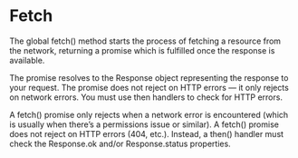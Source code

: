 # Fetch
The global fetch() method starts the process of fetching a resource from the network, returning a promise which is fulfilled once the response is available.

The promise resolves to the Response object representing the response to your request. The promise does not reject on HTTP errors — it only rejects on network errors. You must use then handlers to check for HTTP errors.

A fetch() promise only rejects when a network error is encountered (which is usually when there’s a permissions issue or similar). A fetch() promise does not reject on HTTP errors (404, etc.). Instead, a then() handler must check the Response.ok and/or Response.status properties.